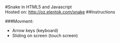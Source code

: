 #Snake in HTML5 and Javascript <br />
Hosted on:
<a href="http://oz.elentok.com/snake">http://oz.elentok.com/snake</a>
##Instructions

###Movment:
* Arrow keys (keyboard)
* Sliding on screen (touch screen)

